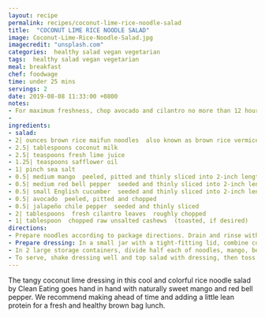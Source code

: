 ```yaml
---
layout: recipe
permalink: recipes/coconut-lime-rice-noodle-salad
title:  "COCONUT LIME RICE NOODLE SALAD"
image: Coconut-Lime-Rice-Noodle-Salad.jpg
imagecredit: "unsplash.com"
categories:  healthy salad vegan vegetarian
tags:  healthy salad vegan vegetarian
meal: breakfast
chef: foodwage
time: under 25 mins
servings: 2
date: 2019-08-08 11:33:00 +0800
notes:
- For maximum freshness, chop avocado and cilantro no more than 12 hours before serving.
- 
ingredients:
- salad:
- 2| ounces brown rice maifun noodles  also known as brown rice vermicelli 
- 2.5| tablespoons coconut milk
- 2.5| teaspoons fresh lime juice
- 1.25| teaspoons safflower oil
- 1| pinch sea salt
- 0.5| medium mango  peeled, pitted and thinly sliced into 2-inch lengths
- 0.5| medium red bell pepper  seeded and thinly sliced into 2-inch lengths
- 0.5| small English cucumber  seeded and thinly sliced into 2-inch lengths
- 0.5| avocado  peeled, pitted and chopped
- 0.5| jalapeño chile pepper  seeded and thinly sliced
- 2| tablespoons  fresh cilantro leaves  roughly chopped
- 1| tablespoon  chopped raw unsalted cashews  (toasted, if desired)
directions:
- Prepare noodles according to package directions. Drain and rinse with cold water; set aside to dry.
- Prepare dressing: In a small jar with a tight-fitting lid, combine coconut milk, lime juice, oil and salt; seal and shake well to combine. Divide among 2 small watertight storage containers.
- In 2 large storage containers, divide half each of noodles, mango, bell pepper, cucumber, avocado, jalapeño, cilantro and cashews.
- To serve, shake dressing well and top salad with dressing, then toss to coat.
---
```


The tangy coconut lime dressing in this cool and colorful rice noodle salad by Clean Eating goes hand in hand with naturally sweet mango and red bell pepper. We recommend making ahead of time and adding a little lean protein for a fresh and healthy brown bag lunch.